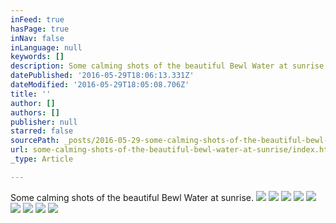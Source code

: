 ```yaml
---
inFeed: true
hasPage: true
inNav: false
inLanguage: null
keywords: []
description: Some calming shots of the beautiful Bewl Water at sunrise.
datePublished: '2016-05-29T18:06:13.331Z'
dateModified: '2016-05-29T18:05:08.706Z'
title: ''
author: []
authors: []
publisher: null
starred: false
sourcePath: _posts/2016-05-29-some-calming-shots-of-the-beautiful-bewl-water-at-sunrise.md
url: some-calming-shots-of-the-beautiful-bewl-water-at-sunrise/index.html
_type: Article

---
```

Some calming shots of the beautiful Bewl Water at sunrise.
![](https://the-grid-user-content.s3-us-west-2.amazonaws.com/e801d163-d329-4810-bd9b-08d01d497cec.jpg)
![](https://the-grid-user-content.s3-us-west-2.amazonaws.com/1cb7052c-e69c-4818-afbe-44a13c82df2e.jpg)
![](https://the-grid-user-content.s3-us-west-2.amazonaws.com/add05728-4671-4f42-af5d-74cacc71ea2f.jpg)
![](https://the-grid-user-content.s3-us-west-2.amazonaws.com/46320f63-3341-4ef4-9fce-305b61195e32.jpg)
![](https://the-grid-user-content.s3-us-west-2.amazonaws.com/45707ea1-863c-4efc-b1d8-a25f1e128eac.jpg)
![](https://the-grid-user-content.s3-us-west-2.amazonaws.com/aa481bbf-420f-459c-84cb-ba4640297a78.jpg)
![](https://the-grid-user-content.s3-us-west-2.amazonaws.com/5fec7725-2a77-4bfa-a8d7-dfed34f7fb3e.jpg)
![](https://the-grid-user-content.s3-us-west-2.amazonaws.com/6a3b9423-6a39-49c7-9781-7f4508681eae.jpg)
![](https://the-grid-user-content.s3-us-west-2.amazonaws.com/20832db1-c102-439d-b3d7-9150d3b1d80c.jpg)